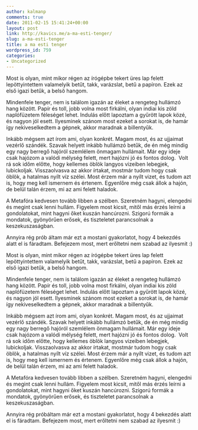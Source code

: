 ```yaml
---
author: kalmanp
comments: true
date: 2011-02-15 15:41:24+00:00
layout: post
link: http://kavics.me/a-ma-esti-tenger/
slug: a-ma-esti-tenger
title: a ma esti tenger
wordpress_id: 759
categories:
- Uncategorized
---
```





Most is olyan, mint mikor régen az írógépbe tekert üres lap felett lepöttyintettem valamelyik betűt, takk, varázslat, betű a papíron. Ezek az első igazi betűk, a belső hangom.




Mindenfele tenger, nem is találom igazán az éleket a rengeteg hullámzó hang között. Papír és toll, jobb volna most firkálni, olyan indiai kis zöld naplófüzetem féleséget lehet. Indulás előtt lapoztam a gyűrött lapok közé, és nagyon jól esett. Ilyesminek szánom most ezeket a sorokat is, de hamár így nekiveselkedtem a gépnek, akkor maradnak a billentyűk.




Inkább mégsem azt írom ami, olyan konkrét. Magam most, és az ujjaimat vezérlő szándék. Szavak helyett inkább hullámzó betűk, de én még mindig egy nagy berregő hajóról szemlélem önmagam hullámait. Már egy ideje csak hajózom a valódi mélység felett, mert hajózni jó és fontos dolog.  Volt rá sok időm előtte, hogy kellemes öblök langyos vizeiben lebegjek, lubickoljak. Visszaolvasva az akkor írtakat, mostmár tudom hogy csak öblök, a hatalmas nyílt víz szélei. Most érzem már a nyílt vizet, és tudom azt is, hogy meg kell ismernem és értenem. Egyenlőre még csak állok a hajón, de belül talán érzem, mi az ami felett haladok.




A Metafóra kedvesen tovább libben a szélben. Szeretném hagyni, elengedni és megint csak lenni hullám. Figyelem most kicsit, mitől más érzés leírni a gondolatokat, mint hagyni őket kuszán hancúrozni. Szigorú formák a mondatok, gyönyörűen erősek, és tiszteletet parancsolnak a keszekuszaságban.




Annyira rég prób áltam már ezt a mostani gyakorlatot, hogy 4 bekezdés alatt el is fáradtam. Befejezem most, mert erőltetni nem szabad az ilyesmit :)







Most is olyan, mint mikor régen az írógépbe tekert üres lap felett lepöttyintettem valamelyik betűt, takk, varázslat, betű a papíron. Ezek az első igazi betűk, a belső hangom.




Mindenfele tenger, nem is találom igazán az éleket a rengeteg hullámzó hang között. Papír és toll, jobb volna most firkálni, olyan indiai kis zöld naplófüzetem féleséget lehet. Indulás előtt lapoztam a gyűrött lapok közé, és nagyon jól esett. Ilyesminek szánom most ezeket a sorokat is, de hamár így nekiveselkedtem a gépnek, akkor maradnak a billentyűk.




Inkább mégsem azt írom ami, olyan konkrét. Magam most, és az ujjaimat vezérlő szándék. Szavak helyett inkább hullámzó betűk, de én még mindig egy nagy berregő hajóról szemlélem önmagam hullámait. Már egy ideje csak hajózom a valódi mélység felett, mert hajózni jó és fontos dolog.  Volt rá sok időm előtte, hogy kellemes öblök langyos vizeiben lebegjek, lubickoljak. Visszaolvasva az akkor írtakat, mostmár tudom hogy csak öblök, a hatalmas nyílt víz szélei. Most érzem már a nyílt vizet, és tudom azt is, hogy meg kell ismernem és értenem. Egyenlőre még csak állok a hajón, de belül talán érzem, mi az ami felett haladok.




A Metafóra kedvesen tovább libben a szélben. Szeretném hagyni, elengedni és megint csak lenni hullám. Figyelem most kicsit, mitől más érzés leírni a gondolatokat, mint hagyni őket kuszán hancúrozni. Szigorú formák a mondatok, gyönyörűen erősek, és tiszteletet parancsolnak a keszekuszaságban.




Annyira rég próbáltam már ezt a mostani gyakorlatot, hogy 4 bekezdés alatt el is fáradtam. Befejezem most, mert erőltetni nem szabad az ilyesmit :)
